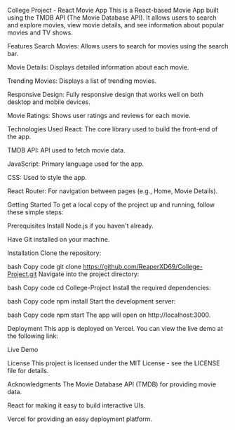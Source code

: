 College Project - React Movie App
This is a React-based Movie App built using the TMDB API (The Movie Database API). It allows users to search and explore movies, view movie details, and see information about popular movies and TV shows.

Features
Search Movies: Allows users to search for movies using the search bar.

Movie Details: Displays detailed information about each movie.

Trending Movies: Displays a list of trending movies.

Responsive Design: Fully responsive design that works well on both desktop and mobile devices.

Movie Ratings: Shows user ratings and reviews for each movie.

Technologies Used
React: The core library used to build the front-end of the app.

TMDB API: API used to fetch movie data.

JavaScript: Primary language used for the app.

CSS: Used to style the app.

React Router: For navigation between pages (e.g., Home, Movie Details).

Getting Started
To get a local copy of the project up and running, follow these simple steps:

Prerequisites
Install Node.js if you haven't already.

Have Git installed on your machine.

Installation
Clone the repository:

bash
Copy code
git clone https://github.com/ReaperXD69/College-Project.git
Navigate into the project directory:

bash
Copy code
cd College-Project
Install the required dependencies:

bash
Copy code
npm install
Start the development server:

bash
Copy code
npm start
The app will open on http://localhost:3000.

Deployment
This app is deployed on Vercel. You can view the live demo at the following link:

Live Demo

License
This project is licensed under the MIT License - see the LICENSE file for details.

Acknowledgments
The Movie Database API (TMDB) for providing movie data.

React for making it easy to build interactive UIs.

Vercel for providing an easy deployment platform.

